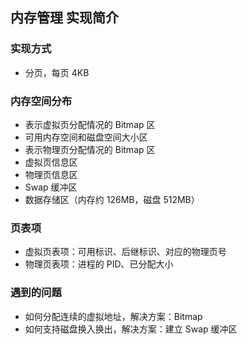 ## 内存管理 实现简介

### 实现方式
- 分页，每页 4KB

### 内存空间分布
- 表示虚拟页分配情况的 Bitmap 区
- 可用内存空间和磁盘空间大小区
- 表示物理页分配情况的 Bitmap 区
- 虚拟页信息区
- 物理页信息区
- Swap 缓冲区
- 数据存储区（内存约 126MB，磁盘 512MB）

### 页表项
- 虚拟页表项：可用标识、后继标识、对应的物理页号
- 物理页表项：进程的 PID、已分配大小

### 遇到的问题
- 如何分配连续的虚拟地址，解决方案：Bitmap
- 如何支持磁盘换入换出，解决方案：建立 Swap 缓冲区